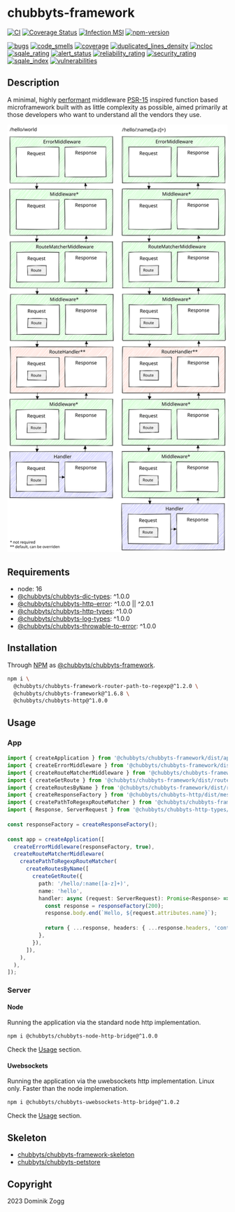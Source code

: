 # chubbyts-framework

[![CI](https://github.com/chubbyts/chubbyts-framework/workflows/CI/badge.svg?branch=master)](https://github.com/chubbyts/chubbyts-framework/actions?query=workflow%3ACI)
[![Coverage Status](https://coveralls.io/repos/github/chubbyts/chubbyts-framework/badge.svg?branch=master)](https://coveralls.io/github/chubbyts/chubbyts-framework?branch=master)
[![Infection MSI](https://badge.stryker-mutator.io/github.com/chubbyts/chubbyts-framework/master)](https://dashboard.stryker-mutator.io/reports/github.com/chubbyts/chubbyts-framework/master)
[![npm-version](https://img.shields.io/npm/v/@chubbyts/chubbyts-framework.svg)](https://www.npmjs.com/package/@chubbyts/chubbyts-framework)

[![bugs](https://sonarcloud.io/api/project_badges/measure?project=chubbyts_chubbyts-framework&metric=bugs)](https://sonarcloud.io/dashboard?id=chubbyts_chubbyts-framework)
[![code_smells](https://sonarcloud.io/api/project_badges/measure?project=chubbyts_chubbyts-framework&metric=code_smells)](https://sonarcloud.io/dashboard?id=chubbyts_chubbyts-framework)
[![coverage](https://sonarcloud.io/api/project_badges/measure?project=chubbyts_chubbyts-framework&metric=coverage)](https://sonarcloud.io/dashboard?id=chubbyts_chubbyts-framework)
[![duplicated_lines_density](https://sonarcloud.io/api/project_badges/measure?project=chubbyts_chubbyts-framework&metric=duplicated_lines_density)](https://sonarcloud.io/dashboard?id=chubbyts_chubbyts-framework)
[![ncloc](https://sonarcloud.io/api/project_badges/measure?project=chubbyts_chubbyts-framework&metric=ncloc)](https://sonarcloud.io/dashboard?id=chubbyts_chubbyts-framework)
[![sqale_rating](https://sonarcloud.io/api/project_badges/measure?project=chubbyts_chubbyts-framework&metric=sqale_rating)](https://sonarcloud.io/dashboard?id=chubbyts_chubbyts-framework)
[![alert_status](https://sonarcloud.io/api/project_badges/measure?project=chubbyts_chubbyts-framework&metric=alert_status)](https://sonarcloud.io/dashboard?id=chubbyts_chubbyts-framework)
[![reliability_rating](https://sonarcloud.io/api/project_badges/measure?project=chubbyts_chubbyts-framework&metric=reliability_rating)](https://sonarcloud.io/dashboard?id=chubbyts_chubbyts-framework)
[![security_rating](https://sonarcloud.io/api/project_badges/measure?project=chubbyts_chubbyts-framework&metric=security_rating)](https://sonarcloud.io/dashboard?id=chubbyts_chubbyts-framework)
[![sqale_index](https://sonarcloud.io/api/project_badges/measure?project=chubbyts_chubbyts-framework&metric=sqale_index)](https://sonarcloud.io/dashboard?id=chubbyts_chubbyts-framework)
[![vulnerabilities](https://sonarcloud.io/api/project_badges/measure?project=chubbyts_chubbyts-framework&metric=vulnerabilities)](https://sonarcloud.io/dashboard?id=chubbyts_chubbyts-framework)

## Description

A minimal, highly [performant][2] middleware [PSR-15][3] inspired function based microframework built with as little complexity as possible, aimed primarily at those developers who want to understand all the vendors they use.

![Workflow](resources/workflow.svg "Workflow")

## Requirements

 * node: 16
 * [@chubbyts/chubbyts-dic-types][4]: ^1.0.0
 * [@chubbyts/chubbyts-http-error][5]: ^1.0.0 || ^2.0.1
 * [@chubbyts/chubbyts-http-types][6]: ^1.0.0
 * [@chubbyts/chubbyts-log-types][7]: ^1.0.0
 * [@chubbyts/chubbyts-throwable-to-error][8]: ^1.0.0

## Installation

Through [NPM](https://www.npmjs.com) as [@chubbyts/chubbyts-framework][1].

```sh
npm i \
  @chubbyts/chubbyts-framework-router-path-to-regexp@^1.2.0 \
  @chubbyts/chubbyts-framework@^1.6.8 \
  @chubbyts/chubbyts-http@^1.0.0
```

## Usage

### App

```ts
import { createApplication } from '@chubbyts/chubbyts-framework/dist/application';
import { createErrorMiddleware } from '@chubbyts/chubbyts-framework/dist/middleware/error-middleware';
import { createRouteMatcherMiddleware } from '@chubbyts/chubbyts-framework/dist/middleware/route-matcher-middleware';
import { createGetRoute } from '@chubbyts/chubbyts-framework/dist/router/route';
import { createRoutesByName } from '@chubbyts/chubbyts-framework/dist/router/routes-by-name';
import { createResponseFactory } from '@chubbyts/chubbyts-http/dist/message-factory';
import { createPathToRegexpRouteMatcher } from '@chubbyts/chubbyts-framework-router-path-to-regexp/dist/path-to-regexp-router';
import { Response, ServerRequest } from '@chubbyts/chubbyts-http-types/dist/message';

const responseFactory = createResponseFactory();

const app = createApplication([
  createErrorMiddleware(responseFactory, true),
  createRouteMatcherMiddleware(
    createPathToRegexpRouteMatcher(
      createRoutesByName([
        createGetRoute({
          path: '/hello/:name([a-z]+)',
          name: 'hello',
          handler: async (request: ServerRequest): Promise<Response> => {
            const response = responseFactory(200);
            response.body.end(`Hello, ${request.attributes.name}`);

            return { ...response, headers: { ...response.headers, 'content-type': ['text/plain'] } };
          },
        }),
      ]),
    ),
  ),
]);
```

### Server

#### Node

Running the application via the standard node http implementation.

```sh
npm i @chubbyts/chubbyts-node-http-bridge@^1.0.0
```

Check the [Usage][10] section.

#### Uwebsockets

Running the application via the uwebsockets http implementation. Linux only. Faster than the node implemenation.

```sh
npm i @chubbyts/chubbyts-uwebsockets-http-bridge@^1.0.2
```

Check the [Usage][11] section.

## Skeleton

 * [chubbyts/chubbyts-framework-skeleton][20]
 * [chubbyts/chubbyts-petstore][21]

## Copyright

2023 Dominik Zogg

[1]: https://www.npmjs.com/package/@chubbyts/chubbyts-framework
[2]: https://web-frameworks-benchmark.netlify.app/result
[3]: https://www.php-fig.org/psr/psr-15/#2-interfaces
[4]: https://www.npmjs.com/package/@chubbyts/chubbyts-dic-types
[5]: https://www.npmjs.com/package/@chubbyts/chubbyts-http-error
[6]: https://www.npmjs.com/package/@chubbyts/chubbyts-http-types
[7]: https://www.npmjs.com/package/@chubbyts/chubbyts-log-types
[8]: https://www.npmjs.com/package/@chubbyts/chubbyts-throwable-to-error

[10]: https://www.npmjs.com/package/@chubbyts/chubbyts-node-http-bridge#usage
[11]: https://www.npmjs.com/package/@chubbyts/chubbyts-uwebsockets-http-bridge#usage

[20]: https://github.com/chubbyts/chubbyts-framework-skeleton
[21]: https://github.com/chubbyts/chubbyts-petstore
